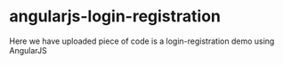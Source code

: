 # angularjs-login-registration
Here we have uploaded piece of code is a login-registration demo using AngularJS
